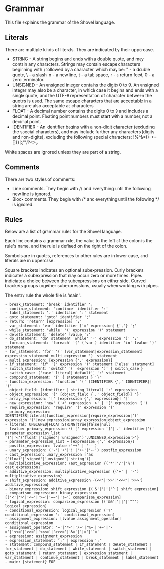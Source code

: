 # Grammar
This file explains the grammar of the Shovel language.

## Literals
There are multiple kinds of literals. They are indicated by their uppercase.

- STRING - A string begins and ends with a double quote, and may contain any characters. Strings may contain escape characters beginning with \ followed by a character, which may be: " - a double quote, \ - a slash, n - a new line, t - a tab space, r - a return feed, 0 - a zero terminator.
- UNSIGNED - An unsigned integer contains the digits 0 to 9. An unsigned integer may also be a character, in which case it begins and ends with a single quote, and the UTF-8 representation of character between the quotes is used. The same escape characters that are acceptable in a string are also acceptable as characters.
- FLOAT - A decimal number contains the digits 0 to 9 and includes a decimal point. Floating point numbers must start with a number, not a decimal point.
- IDENTIFIER - An identifier begins with a non-digit character (excluding the special characters), and may include further any characters (digits and non-digits), excluding the following special characters: !%^&*()-+=[]{}|\:;"'/?<>,.

White spaces are ignored unless they are part of a string.

## Comments
There are two styles of comments:
- Line comments. They begin with // and everything until the following new line is ignored.
- Block comments. They begin with /* and everything until the following */ is ignored.

## Rules
Below are a list of grammar rules for the Shovel language.

Each line contains a grammar rule, the value to the left of the colon is the rule's name, and the rule is defined on the right of the colon.

Symbols are in quotes, references to other rules are in lower case, and literals are in uppercase.

Square brackets indicates an optional subexpression.
Curly brackets indicates a subexpression that may occur zero or more times.
Pipes indiciate a choice between the subexpressions on either side.
Curved brackets groups together subexpressions, usually when working with pipes.

The entry rule the whole file is 'main'.

````
- break_statement: 'break' identifier ';'
- continue_statement: 'continue' identifier ';'
- label_statement: '.' identifier ':' statement
- goto_statement: 'goto' identifier ';'
- return: 'return' [expression] ';'
- var_statement: 'var' identifier ['=' expression] {','} ';'
- while_statement: 'while' '(' expression ')' statement
- delete_statement: 'delete' lvalue ';'
- do_statement: 'do' statement 'while' '(' expression ')' ';'
- foreach_statement: 'foreach' '(' ('var') identifier 'in' lvalue ')' statement
- for_statement: 'for' '(' (var_statement|expression_statement) expression_statement multi_expression ')' statement
- multi_expression: [expression {',' expression}]
- if_statement: 'if' '(' expression ')' statement ['else' statement]
- switch_statement: 'switch' '(' expression ')' { switch_case }
- switch_case: ('case' literal|'default') ':' statement
- compound_statement: '{' { statements } '}'
- function_expression: 'function' '(' [IDENTIFIER {',' IDENTIFIER}] ')'
- object_field: (identifier | string_literal) ':' expression
- object_expression: '{' [object_field {',' object_field}] '}'
- array_expression: '[' [expression {',' expression}] ']'
- new_expression: 'new' ('<' expression '>' | '[' expression ']')
- require_expression: 'require' '(' expression ')'
- primary_expression: IDENTIFIER|literal|function_expression|require_expression|'(' expression ')'|new_expression|array_expression|object_expression
- literal: UNSIGNED|FLOAT|STRING|true|false|null
- lvalue: primary_expression {('[' expression ']'|'.' identifier|'(' parameter_expression_list ')'|'<'('float'|'signed'|'unsigned')',UNSIGNED,expression'>'}
- parameter_expression_list = [expression {',' expression}]
- postfix_expression: lvalue ('++' | '--')
- unary_expression: ('-'|'+'|'!'|'++'|'--') postfix_expression
- cast_expression: unary_expression ['as' ('float'|'signed'|'unsigned'|'string')]
- multiplicative_expression: cast_expression {('*'|'/'|'%') cast_expression}
- additive_expression: multiplicative_expression {('+' | '-') multiplicative_expression}
- shift_expression: additive_expression {(<<'|'>>'|'<<<'|'>>>') additive_expression}
- binary_expression: shift_expression {('&'|'|'|'^') shift_expression}
- comparison_expression: binary_expression [('<'|'>'|'<='|'>='|'=='|'!=') comparison_expression]
- logical_expression: comparison_expression [('&&'|'||'|'^^') logical_expression]
- conditional_expression: logical_expression ('?' conditional_expression ':' conditional_expression)
- assignment_expression: [lvalue assignment_operator] conditional_expression
- assignment_operator: '='|'*='|'/='|'%='|'+='|'-='|'<<='|'>>='|'<<<='|'>>>='|'&='|'|='|'^='
- expression: assignment_expression
- expression_statement: ';' | expression ';'
- statement: compound_statement | if_statement | delete_statement | for_statement | do_statement | while_statement | switch_statement | goto_statement | return_statement | expression_statement | var_statement | continue_statement | break_statement | label_statement
- main: {statement} EOF
````
